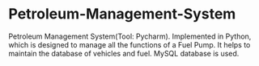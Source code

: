 # Petroleum-Management-System
Petroleum Management System(Tool: Pycharm).
Implemented in Python, which is designed to manage all the functions of a Fuel Pump. It helps to maintain the database of vehicles and fuel. MySQL database is used. 
